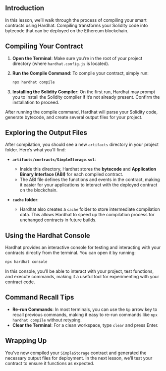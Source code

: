 ## Introduction

In this lesson, we’ll walk through the process of compiling your smart contracts using Hardhat. Compiling transforms your Solidity code into bytecode that can be deployed on the Ethereum blockchain.

## Compiling Your Contract

1. **Open the Terminal**: Make sure you’re in the root of your project directory (where `hardhat.config.js` is located).

2. **Run the Compile Command**:
   To compile your contract, simply run:

   ```bash
   npx hardhat compile
   ```

3. **Installing the Solidity Compiler**: 
   On the first run, Hardhat may prompt you to install the Solidity compiler if it’s not already present. Confirm the installation to proceed.

After running the compile command, Hardhat will parse your Solidity code, generate bytecode, and create several output files for your project.

## Exploring the Output Files

After compilation, you should see a new `artifacts` directory in your project folder. Here’s what you’ll find:

- **`artifacts/contracts/SimpleStorage.sol`**:
  - Inside this directory, Hardhat stores the **bytecode** and **Application Binary Interface (ABI)** for each compiled contract.
  - The ABI file defines the functions and events in the contract, making it easier for your applications to interact with the deployed contract on the blockchain.

- **`cache` folder**:
  - Hardhat also creates a `cache` folder to store intermediate compilation data. This allows Hardhat to speed up the compilation process for unchanged contracts in future builds.

## Using the Hardhat Console

Hardhat provides an interactive console for testing and interacting with your contracts directly from the terminal. You can open it by running:

```bash
npx hardhat console
```

In this console, you’ll be able to interact with your project, test functions, and execute commands, making it a useful tool for experimenting with your contract code.

## Command Recall Tips

- **Re-run Commands**: In most terminals, you can use the `Up` arrow key to recall previous commands, making it easy to re-run commands like `npx hardhat compile` without retyping.
- **Clear the Terminal**: For a clean workspace, type `clear` and press Enter.

## Wrapping Up

You’ve now compiled your `SimpleStorage` contract and generated the necessary output files for deployment. In the next lesson, we’ll test your contract to ensure it functions as expected.